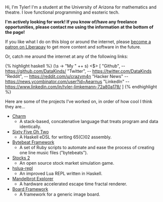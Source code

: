 Hi, I'm Tyler! I'm a student at the University of Arizona for mathematics and theatre. I love functional programming and esoteric tech.

**I'm actively looking for work! If you know of/have any freelance opportunities, please contact me using the information at the bottom of the page!**

If you like what I do on this blog or around the internet, please [become a patron on Liberapay](https://liberapay.com/Aearnus) to get more content and software in the future.

Or, catch me around the internet at any of the following links:

{% highlight haskell %}
(\s -> "My " ++ s) <$> [
    "Github",     -- https://github.com/DataKinds/
    "Twitter",    -- https://twitter.com/DataKinds
    "Reddit",     -- https://reddit.com/u/crazym4n
    "Hacker News" -- https://news.ycombinator.com/user?id=Aearnus
    "LinkedIn"    -- https://www.linkedin.com/in/tyler-limkemann-72a80a178/
]
{% endhighlight %}

Here are some of the projects I've worked on, in order of how cool I think they are...
* [Charm](https://github.com/DataKinds/charm)
    * A stack-based, concatenative language that treats program and data identically.
* [Sixty Five Oh Two](https://github.com/DataKinds/sixty-five-oh-two)
    * A Haskell eDSL for writing 65(C)02 assembly.
* [Bytebeat Framework](https://github.com/DataKinds/bytebeat-framework)
    * A set of Ruby scripts to automate and ease the process of creating one line music files ("bytebeats").
* [Stocks 2](https://github.com/DataKinds/stocks-2)
    * An open source stock market simulation game.
* [hslua-repl](https://github.com/DataKinds/hslua-repl)
    * An improved Lua REPL written in Haskell.
* [Mandelbrot Explorer](https://github.com/DataKinds/mandelbrot-explorer)
    * A hardware accelerated escape time fractal renderer.
* [Board Framework](https://github.com/DataKinds/board-framework)
    * A framework for a generic image board.
